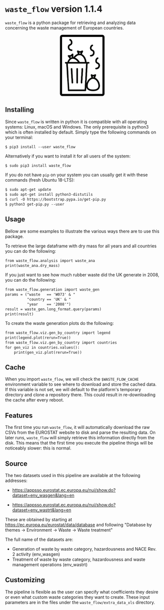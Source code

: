 # `waste_flow` version 1.1.4

`waste_flow` is a python package for retrieving and analyzing data concerning the waste management of European countries.

<p align="center">
<img height="200" src="waste_flow/reports/template/logo.png?raw=true">
</p>

## Installing

Since `waste_flow` is written in python it is compatible with all operating systems: Linux, macOS and Windows. The only prerequisite is python3 which is often installed by default. Simply type the following commands on your terminal:

    $ pip3 install --user waste_flow

Alternatively if you want to install it for all users of the system:

    $ sudo pip3 install waste_flow

If you do not have `pip` on your system you can usually get it with these commands (fresh Ubuntu 18-LTS):

    $ sudo apt-get update
    $ sudo apt-get install python3-distutils
    $ curl -O https://bootstrap.pypa.io/get-pip.py
    $ python3 get-pip.py --user

## Usage

Bellow are some examples to illustrate the various ways there are to use this package.

To retrieve the large dataframe with dry mass for all years and all countries you can do the following:

    from waste_flow.analysis import waste_ana
    print(waste_ana.dry_mass)

If you just want to see how much rubber waste did the UK generate in 2008, you can do the following:

    from waste_flow.generation import waste_gen
    params = ("waste   == 'W073' & "
              "country == 'UK' & "
              "year    == '2008'")
    result = waste_gen.long_format.query(params)
    print(result)

To create the waste generation plots do the following:

    from waste_flow.viz.gen_by_country import legend
    print(legend.plot(rerun=True))
    from waste_flow.viz.gen_by_country import countries
    for gen_viz in countries.values():
        print(gen_viz.plot(rerun=True))

## Cache

When you import `waste_flow`, we will check the `$WASTE_FLOW_CACHE` environment variable to see where to download and store the cached data. If this variable is not set, we will default to the platform's temporary directory and clone a repository there. This could result in re-downloading the cache after every reboot.

## Features

The first time you run `waste_flow`, it will automatically download the raw CSVs from the EUROSTAT website to disk and parse the resulting data. On later runs, `waste_flow` will simply retrieve this information directly from the disk. This means that the first time you execute the pipeline things will be noticeably slower: this is normal.

## Source

The two datasets used in this pipeline are available at the following addresses:

* https://appsso.eurostat.ec.europa.eu/nui/show.do?dataset=env_wasgen&lang=en

* https://appsso.eurostat.ec.europa.eu/nui/show.do?dataset=env_wastrt&lang=en

These are obtained by starting at https://ec.europa.eu/eurostat/data/database
 and following "Database by themes -> Environment -> Waste -> Waste treatment"

The full name of the datasets are:

* Generation of waste by waste category, hazardousness and NACE Rev. 2 activity (env_wasgen)                                  
* Treatment of waste by waste category, hazardousness and waste management operations (env_wastrt)

## Customizing

The pipeline is flexible as the user can specify what coefficients they desire or even what custom waste categories they want to create. These input parameters are in the files under the `waste_flow/extra_data_xls` directory.
